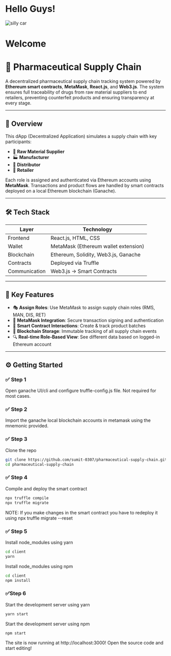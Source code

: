 # Hello Guys!

![silly car](https://i.pinimg.com/736x/6a/fc/5c/6afc5c43a5050054d7482202e3b75239.jpg)

# Welcome 
# 💊 Pharmaceutical Supply Chain

A decentralized pharmaceutical supply chain tracking system powered by **Ethereum smart contracts**, **MetaMask**, **React.js**, and **Web3.js**. The system ensures full traceability of drugs from raw material suppliers to end retailers, preventing counterfeit products and ensuring transparency at every stage.

---

## 🚀 Overview

This dApp (Decentralized Application) simulates a supply chain with key participants:

- 🧪 **Raw Material Supplier**
- 🏭 **Manufacturer**
- 🚚 **Distributor**
- 🏪 **Retailer**

Each role is assigned and authenticated via Ethereum accounts using **MetaMask**. Transactions and product flows are handled by smart contracts deployed on a local Ethereum blockchain (Ganache).

---

## 🛠️ Tech Stack

| Layer       | Technology                                 |
|-------------|---------------------------------------------|
| Frontend    | React.js, HTML, CSS                        |
| Wallet      | MetaMask (Ethereum wallet extension)       |
| Blockchain  | Ethereum, Solidity, Web3.js, Ganache       |
| Contracts   | Deployed via Truffle                       |
| Communication | Web3.js → Smart Contracts                |

---

## 📸 Key Features

- 🎭 **Assign Roles**: Use MetaMask to assign supply chain roles (RMS, MAN, DIS, RET)
- 🔐 **MetaMask Integration**: Secure transaction signing and authentication
- 🧾 **Smart Contract Interactions**: Create & track product batches
- 🔗 **Blockchain Storage**: Immutable tracking of all supply chain events
- 🔍 **Real-time Role-Based View**: See different data based on logged-in Ethereum account

---

## ⚙️ Getting Started

### ✅ Step 1
Open ganache UI/cli and configure truffle-config.js file. Not required for most cases.

### ✅ Step 2
Import the ganache local blockchain accounts in metamask using the mnemonic provided.

### ✅ Step 3
Clone the repo 
```bash
git clone https://github.com/sumit-0307/pharmaceutical-supply-chain.git
cd pharmaceutical-supply-chain
```

### ✅ Step 4
Compile and deploy the smart contract
```bash
npx truffle compile
npx truffle migrate
```
NOTE: If you make changes in the smart contract you have to redeploy it using npx truffle migrate --reset

### ✅ Step 5
Install node_modules using yarn
```bash
cd client
yarn
```
Install node_modules using npm
```bash
cd client
npm install
```
### ✅Step 6
Start the development server using yarn
```bash
yarn start
```
Start the development server using npm
```bash
npm start
```
The site is now running at http://localhost:3000! Open the source code and start editing!
